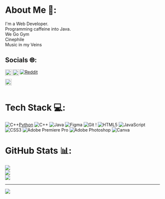 # About Me 💫:
I'm a Web Developer.<br>Programming caffeine into Java.<br>We Go Gym<br>Cinephile<br>Music in my Veins<br>


##  Socials 🌐:
<a href="https://www.linkedin.com/in/p-gokul-yadav-82548a295?utm_source=share&utm_campaign=share_via&utm_content=profile&utm_medium=android_app"><img align="left" src="https://github.com/pgyunknown/pgyunknown/blob/main/icons/linkedin.svg" alt="LinkedIn" width="21px"/></a>

<a href="https://x.com/cody_hunk?t=EkARfGCWhhBT_BHbby4DGw&s=08"><img align="left" src="https://github.com/pgyunknown/pgyunknown/blob/main/icons/x.svg" alt="X" width="21px"/></a>

[![Reddit](https://github.com/pgyunknown/pgyunknown/blob/main/icons/reddit.svg)](https://www.reddit.com/u/gt650offical/s/5dDHZqiJRd)


<a href="https://www.instagram.com/pgy.hunk?igsh=NHBjYnBqZmtrZXMw"><img align="left" src="https://github.com/pgyunknown/pgyunknown/blob/main/icons/instagram.svg" alt="Instagram" width="21px"/></a>

</br>
</br>

#  Tech Stack 💻:
![C++](https://img.shields.io/badge/c++-%2300599C.svg?style=plastic&logo=c%2B%2B&logoColor=white)[Python](https://img.shields.io/badge/python-3670A0?style=plastic&logo=python&logoColor=ffdd54) ![C++](https://img.shields.io/badge/c++-%2300599C.svg?style=plastic&logo=c%2B%2B&logoColor=white) ![Java](https://img.shields.io/badge/java-%23ED8B00.svg?style=plastic&logo=openjdk&logoColor=white) ![Figma](https://img.shields.io/badge/figma-%23F24E1E.svg?style=plastic&logo=figma&logoColor=white) ![Git](https://img.shields.io/badge/git-%23F05033.svg?style=plastic&logo=git&logoColor=white) ! ![HTML5](https://img.shields.io/badge/html5-%23E34F26.svg?style=plastic&logo=html5&logoColor=white) ![JavaScript](https://img.shields.io/badge/javascript-%23323330.svg?style=plastic&logo=javascript&logoColor=%23F7DF1E) ![CSS3](https://img.shields.io/badge/css3-%231572B6.svg?style=plastic&logo=css3&logoColor=white) ![Adobe Premiere Pro](https://img.shields.io/badge/Adobe%20Premiere%20Pro-9999FF.svg?style=plastic&logo=Adobe%20Premiere%20Pro&logoColor=white) ![Adobe Photoshop](https://img.shields.io/badge/adobe%20photoshop-%2331A8FF.svg?style=plastic&logo=adobe%20photoshop&logoColor=white) ![Canva](https://img.shields.io/badge/Canva-%2300C4CC.svg?style=plastic&logo=Canva&logoColor=white)
#  GitHub Stats 📊:
![](https://github-readme-stats.vercel.app/api?username=pgyunknown&theme=cobalt2&hide_border=false&include_all_commits=true&count_private=true)<br/>
![](https://github-readme-streak-stats.herokuapp.com/?user=pgyunknown&theme=cobalt2&hide_border=false)<br/>
![](https://github-readme-stats.vercel.app/api/top-langs/?username=pgyunknown&theme=cobalt2&hide_border=false&include_all_commits=true&count_private=true&layout=compact)

---
[![](https://visitcount.itsvg.in/api?id=pgyunknown&icon=0&color=0)](https://visitcount.itsvg.in)

<!-- Proudly created with GPRM ( https://gprm.itsvg.in ) -->

